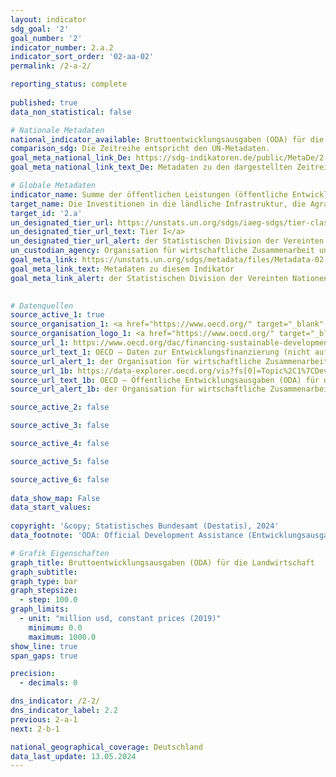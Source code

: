 ```yaml
---
layout: indicator    
sdg_goal: '2'    
goal_number: '2'    
indicator_number: 2.a.2    
indicator_sort_order: '02-aa-02'    
permalink: /2-a-2/    

reporting_status: complete
    
published: true    
data_non_statistical: false    

# Nationale Metadaten    
national_indicator_available: Bruttoentwicklungsausgaben (ODA) für die Landwirtschaft    
comparison_sdg: Die Zeitreihe entspricht den UN-Metadaten.    
goal_meta_national_link_De: https://sdg-indikatoren.de/public/MetaDe/2.a.2.pdf
goal_meta_national_link_text_De: Metadaten zu den dargestellten Zeitreihen    

# Globale Metadaten    
indicator_name: Summe der öffentlichen Leistungen (öffentliche Entwicklungszusammenarbeit (ODA) plus sonstige öffentliche Ausgaben) für den Landwirtschaftssektor    
target_name: Die Investitionen in die ländliche Infrastruktur, die Agrarforschung und landwirtschaftliche Beratungsdienste, die Technologieentwicklung sowie Genbanken für Pflanzen und Nutztiere erhöhen, unter anderem durch verstärkte internationale Zusammenarbeit, um die landwirtschaftliche Produktionskapazität in den Entwicklungsländern und insbesondere den am wenigsten entwickelten Ländern zu verbessern    
target_id: '2.a'    
un_designated_tier_url: https://unstats.un.org/sdgs/iaeg-sdgs/tier-classification/'    
un_designated_tier_url_text: Tier I</a>    
un_designated_tier_url_alert: der Statistischen Division der Vereinten Nationen    
un_custodian_agency: Organisation für wirtschaftliche Zusammenarbeit und Entwicklung (OECD)    
goal_meta_link: https://unstats.un.org/sdgs/metadata/files/Metadata-02-0A-02.pdf    
goal_meta_link_text: Metadaten zu diesem Indikator    
goal_meta_link_alert: der Statistischen Division der Vereinten Nationen    
    

# Datenquellen
source_active_1: true
source_organisation_1: <a href="https://www.oecd.org/" target="_blank" onclick="return confirm_alert('der Organisation für wirtschaftliche Zusammenarbeit und Entwicklung','De');" title="Klicken Sie hier um zur Website der Organisation Organisation für wirtschaftliche Zusammenarbeit und Entwicklung (OECD) zu gelangen."> Organisation für wirtschaftliche Zusammenarbeit und Entwicklung (OECD) </a>
source_organisation_logo_1: <a href="https://www.oecd.org/" target="_blank" onclick="return confirm_alert('der Organisation für wirtschaftliche Zusammenarbeit und Entwicklung','De');"><img src="https://sdg-indikatoren.de/public/OrgImgDe/oecd.png" alt="Logo oecd" style="height:60px; width:148px"/></a>
source_url_1: https://www.oecd.org/dac/financing-sustainable-development/development-finance-data/
source_url_text_1: OECD – Daten zur Entwicklungsfinanzierung (nicht auf Deutsch verfügbar)
source_url_alert_1: der Organisation für wirtschaftliche Zusammenarbeit und Entwicklung
source_url_1b: https://data-explorer.oecd.org/vis?fs[0]=Topic%2C1%7CDevelopment%23DEV%23%7COfficial%20Development%20Assistance%20%28ODA%29%23DEV_ODA%23&fs[1]=Sector%2C4%7CAll%20sectors%231000%23%7CSector%20allocable%23450%23%7CSocial%20infrastructure%20and%20services%23100%23%7COther%20social%20infrastructure%20and%20services%23160%23%7CMultisector%20aid%20for%20basic%20social%20services%2316050%23&pg=0&fc=Sector&snb=8&df[ds]=dsDisseminateFinalDMZ&df[id]=DSD_CRS%40DF_CRS&df[ag]=OECD.DCD.FSD&df[vs]=1.1&dq=DEU.DPGC.311.100._T._T.D.Q._T..&pd=2010%2C&to[TIME_PERIOD]=false&vw=tb
source_url_text_1b: OECD – Öffentliche Entwicklungsausgaben (ODA) für die Landwirtschaft (nicht auf Deutsch verfügbar)
source_url_alert_1b: der Organisation für wirtschaftliche Zusammenarbeit und Entwicklung

source_active_2: false

source_active_3: false

source_active_4: false

source_active_5: false

source_active_6: false
    
data_show_map: False    
data_start_values:     
    
copyright: '&copy; Statistisches Bundesamt (Destatis), 2024'    
data_footnote: 'ODA: Official Development Assistance (Entwicklungsausgaben).'    

# Grafik Eigenschaften    
graph_title: Bruttoentwicklungsausgaben (ODA) für die Landwirtschaft
graph_subtitle:     
graph_type: bar
graph_stepsize: 
  - step: 100.0    
graph_limits:
  - unit: "million usd, constant prices (2019)"
    minimum: 0.0
    maximum: 1000.0
show_line: true
span_gaps: true

precision:
  - decimals: 0    

dns_indicator: /2-2/
dns_indicator_label: 2.2
previous: 2-a-1    
next: 2-b-1    

national_geographical_coverage: Deutschland    
data_last_update: 13.05.2024    
---
```


<span></span>